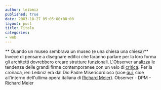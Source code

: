 ```yaml
---
author: leibniz
published: true
date: 2003-10-27 05:05:00+00:00
layout: post
title: Titolo
categories:
- web
---
```


 

 **   Quando un museo sembrava un museo
(e una chiesa una chiesa)**   
Invece di pensare a disegnare edifici che faranno parlare per la loro forma gli architetti dovrebbero creare strutture funzionali. L'Observer analizza le tendenze delle grandi firme contemporanee con un velo di  [ critica](http://observer.guardian.co.uk/review/story/0,6903,1071122,00.html). Per la cronaca, ieri Leibniz era dal Dio Padre Misericordioso (cioe  [ qui](http://www.diopadremisericordioso.it/), cioe all'interno dell'ultima opera italiana di  [ Richard Meier](http://www.richardmeier.com/)).
  Observer - DPM - Richard Meier
